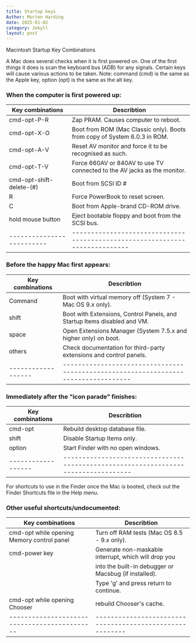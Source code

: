 ```yaml
---
title: Startup keys
Author: Morten Harding
date: 2025-01-02
category: Jekyll
layout: post
---
```


Macintosh Startup Key Combinations

A Mac does several checks when it is first powered on. One of the first things it does is scan the keyboard bus (ADB) for any signals. Certain keys will cause various actions to be taken. Note: command (cmd) is the same as the Apple key, option (opt) is the same as the alt key.

### When the computer is first powered up:

| Key combinations        | Describtion                                                               |
|-------------------------|---------------------------------------------------------------------------|
| cmd-opt-P-R             | Zap PRAM. Causes computer to reboot.                                      |
| cmd-opt-X-O             | Boot from ROM (Mac Classic only). Boots from copy of System 6.0.3 in ROM. |
| cmd-opt-A-V             | Reset AV monitor and force it to be recognised as such.                   |
| cmd-opt-T-V             | Force 660AV or 840AV to use TV connected to the AV jacks as the monitor.  |
| cmd-opt-shift-delete-(#)| Boot from SCSI ID #                                                       |
| R                       | Force PowerBook to reset screen.                                          |
| C                       | Boot from Apple-brand CD-ROM drive.                                       |
| hold mouse button       | Eject bootable floppy and boot from the SCSI bus.                         |
|-------------------------|---------------------------------------------------------------------------|

### Before the happy Mac first appears:

| Key combinations | Describtion                                                                      |
|------------------|----------------------------------------------------------------------------------|
| Command          | Boot with virtual memory off (System 7 - Mac OS 9.x only).                       |
| shift            | Boot with Extensions, Control Panels, and Startup Items disabled and VM.         |
| space            | Open Extensions Manager (System 7.5.x and higher only) on boot.                  |
| others           | Check documentation for third-party extensions and control panels.               |
|------------------|----------------------------------------------------------------------------------|

### Immediately after the "icon parade" finishes:

| Key combinations | Describtion                                                                      |
|------------------|----------------------------------------------------------------------------------|
| cmd-opt          | Rebuild desktop database file.                                                   |
| shift            | Disable Startup Items only.                                                      |
| option           | Start Finder with no open windows.                                               |
|------------------|----------------------------------------------------------------------------------|

For shortcuts to use in the Finder once the Mac is booted, check out the Finder Shortcuts file in the Help menu.

### Other useful shortcuts/undocumented:

| Key combinations | Describtion                                                                      |
|--------------------------------------------|--------------------------------------------------------|
| cmd-opt while opening Memory control panel | Turn off RAM tests (Mac OS 8.5 - 9.x only).            |
| cmd-power key                              | Generate non-maskable interrupt, which will drop you   |
|                                            | into the built-in debugger or Macsbug (if installed).  |
|                                            | Type 'g' and press return to continue.                 |
| cmd-opt while opening Chooser              | rebuild Chooser's cache.                               |
|--------------------------------------------|--------------------------------------------------------|

